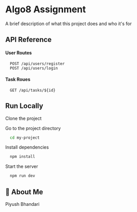 
# Algo8 Assignment

A brief description of what this project does and who it's for


## API Reference

#### User Routes

```http
  POST /api/users/register
  POST /api/users/login
```

#### Task Roues

```http
  GET /api/tasks/${id}
```



## Run Locally

Clone the project


Go to the project directory

```bash
  cd my-project
```

Install dependencies

```bash
  npm install
```

Start the server

```bash
  npm run dev
```


## 🚀 About Me
Piyush Bhandari
